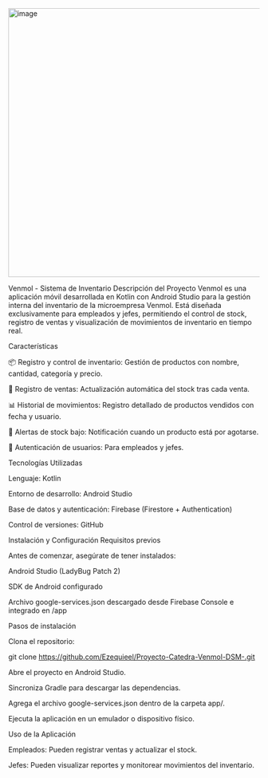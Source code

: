 <img width="1280" height="539" alt="image" src="https://github.com/user-attachments/assets/33e45bac-9f19-44f7-acfa-bd957c63d7fe" />

Venmol - Sistema de Inventario
Descripción del Proyecto
Venmol es una aplicación móvil desarrollada en Kotlin con Android Studio para la gestión interna del inventario de la microempresa Venmol.
Está diseñada exclusivamente para empleados y jefes, permitiendo el control de stock, registro de ventas y visualización de movimientos de inventario en tiempo real.

Características

📦 Registro y control de inventario: Gestión de productos con nombre, cantidad, categoría y precio.

🛒 Registro de ventas: Actualización automática del stock tras cada venta.

📊 Historial de movimientos: Registro detallado de productos vendidos con fecha y usuario.

🔔 Alertas de stock bajo: Notificación cuando un producto está por agotarse.

🔑 Autenticación de usuarios: Para empleados y jefes.

Tecnologías Utilizadas

Lenguaje: Kotlin

Entorno de desarrollo: Android Studio

Base de datos y autenticación: Firebase (Firestore + Authentication)

Control de versiones: GitHub


Instalación y Configuración
Requisitos previos

Antes de comenzar, asegúrate de tener instalados:

Android Studio (LadyBug Patch 2)

SDK de Android configurado

Archivo google-services.json descargado desde Firebase Console e integrado en /app

Pasos de instalación

Clona el repositorio:

git clone https://github.com/Ezequieel/Proyecto-Catedra-Venmol-DSM-.git

Abre el proyecto en Android Studio.

Sincroniza Gradle para descargar las dependencias.

Agrega el archivo google-services.json dentro de la carpeta app/.

Ejecuta la aplicación en un emulador o dispositivo físico.

Uso de la Aplicación

Empleados: Pueden registrar ventas y actualizar el stock.

Jefes: Pueden visualizar reportes y monitorear movimientos del inventario.
